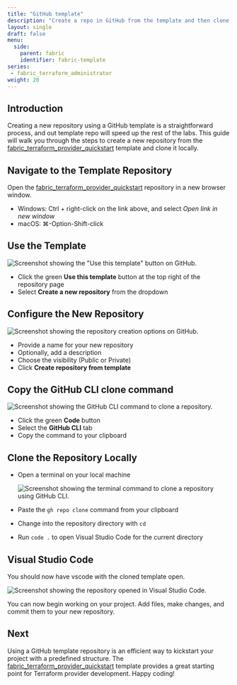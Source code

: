 ```yaml
---
title: "GitHub template"
description: "Create a repo in GitHub from the template and then clone it locally."
layout: single
draft: false
menu:
  side:
    parent: fabric
    identifier: fabric-template
series:
 - fabric_terraform_administrator
weight: 20
---
```


## Introduction

Creating a new repository using a GitHub template is a straightforward process, and out template repo will speed up the rest of the labs. This guide will walk you through the steps to create a new repository from the [fabric_terraform_provider_quickstart](https://github.com/richeney/fabric_terraform_provider_quickstart.git) template and clone it locally.

## Navigate to the Template Repository

Open the [fabric_terraform_provider_quickstart](https://github.com/richeney/fabric_terraform_provider_quickstart.git) repository in a new browser window.

- Windows: Ctrl + right-click on the link above, and select _Open link in new window_
- macOS: ⌘-Option-Shift-click

## Use the Template

![Screenshot showing the "Use this template" button on GitHub.](/fabric/images/github_template_create_repo_1.png)

- Click the green **Use this template** button at the top right of the repository page
- Select **Create a new repository** from the dropdown

## Configure the New Repository

![Screenshot showing the repository creation options on GitHub.](/fabric/images/github_template_create_repo_2.png)

- Provide a name for your new repository
- Optionally, add a description
- Choose the visibility (Public or Private)
- Click **Create repository from template**

## Copy the GitHub CLI clone command

![Screenshot showing the GitHub CLI command to clone a repository.](/fabric/images/github_template_github_cli.png)

- Click the green **Code** button
- Select the **GitHub CLI** tab
- Copy the command to your clipboard

## Clone the Repository Locally

- Open a terminal on your local machine

    ![Screenshot showing the terminal command to clone a repository using GitHub CLI.](/fabric/images/github_template_terminal_gh_repo_clone.png)

- Paste the `gh repo clone` command from your clipboard
- Change into the repository directory with `cd`
- Run `code .` to open Visual Studio Code for the current directory

## Visual Studio Code

You should now have vscode with the cloned template open.

![Screenshot showing the repository opened in Visual Studio Code.](/fabric/images/github_template_repo_vscode.png)

You can now begin working on your project. Add files, make changes, and commit them to your new repository.

## Next

Using a GitHub template repository is an efficient way to kickstart your project with a predefined structure. The [fabric_terraform_provider_quickstart](https://github.com/richeney/fabric_terraform_provider_quickstart.git) template provides a great starting point for Terraform provider development. Happy coding!
